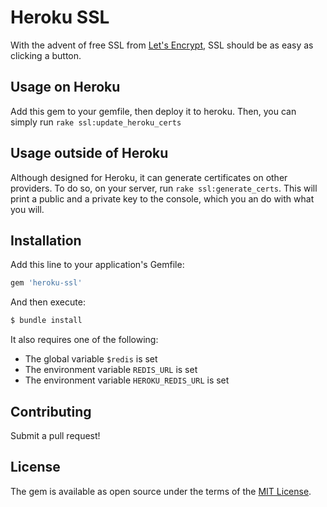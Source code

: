 # Heroku SSL
With the advent of free SSL from [Let's Encrypt](https://letsencrypt.org/), SSL should be as easy as clicking a button. 

## Usage on Heroku
Add this gem to your gemfile, then deploy it to heroku. 
Then, you can simply run `rake ssl:update_heroku_certs`

## Usage outside of Heroku
Although designed for Heroku, it can generate certificates on other providers. 
To do so, on your server, run `rake ssl:generate_certs`.
This will print a public and a private key to the console, which you an do with what you will.

## Installation
Add this line to your application's Gemfile:

```ruby
gem 'heroku-ssl'
```

And then execute:
```bash
$ bundle install
```

It also requires one of the following:
- The global variable `$redis` is set
- The environment variable `REDIS_URL` is set
- The environment variable `HEROKU_REDIS_URL` is set

## Contributing
Submit a pull request!

## License
The gem is available as open source under the terms of the [MIT License](http://opensource.org/licenses/MIT).

